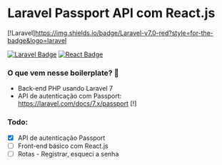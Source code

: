 # Laravel Passport API com React.js
[!Laravel]https://img.shields.io/badge/Laravel-v7.0-red?style=for-the-badge&logo=laravel

[![Laravel Badge](https://img.shields.io/badge/Laravel-v7.0-red?style=for-the-badge&logo=laravel)](https://laravel.com)
[![React Badge](https://img.shields.io/badge/Laravel-v7.0-cyan?style=for-the-badge&logo=react)](https://reactjs.org)

### O que vem nesse boilerplate? 🤔

- Back-end PHP usando Laravel 7
- API de autenticação com Passport: <https://laravel.com/docs/7.x/passport>
[!]
### Todo:
 - [X] API de autenticação Passport
 - [ ] Front-end básico com React.js
 - [ ] Rotas - Registrar, esqueci a senha
